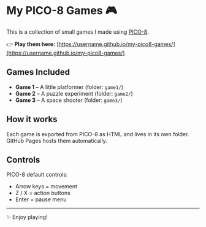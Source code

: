 # My PICO-8 Games 🎮

This is a collection of small games I made using [PICO-8](https://www.lexaloffle.com/pico-8.php).

👉 **Play them here:** [https://username.github.io/my-pico8-games/](https://username.github.io/my-pico8-games/)

## Games Included
- **Game 1** – A little platformer (folder: `game1/`)
- **Game 2** – A puzzle experiment (folder: `game2/`)
- **Game 3** – A space shooter (folder: `game3/`)

## How it works
Each game is exported from PICO-8 as HTML and lives in its own folder.  
GitHub Pages hosts them automatically.

## Controls
PICO-8 default controls:
- Arrow keys = movement
- Z / X = action buttons
- Enter = pause menu

---
✨ Enjoy playing!
